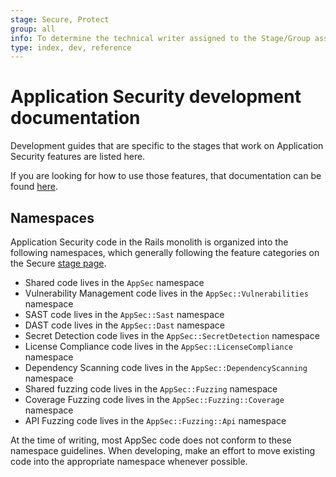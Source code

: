 ```yaml
---
stage: Secure, Protect
group: all
info: To determine the technical writer assigned to the Stage/Group associated with this page, see https://about.gitlab.com/handbook/engineering/ux/technical-writing/#assignments
type: index, dev, reference
---
```


# Application Security development documentation

Development guides that are specific to the stages that work on Application Security features are listed here.

If you are looking for how to use those features, that documentation can be found [here](../../user/application_security/index.md).

## Namespaces

Application Security code in the Rails monolith is organized into the following namespaces, which generally following
the feature categories on the Secure [stage page](https://about.gitlab.com/stages-devops-lifecycle/secure/).

- Shared code lives in the `AppSec` namespace
- Vulnerability Management code lives in the `AppSec::Vulnerabilities` namespace
- SAST code lives in the `AppSec::Sast` namespace
- DAST code lives in the `AppSec::Dast` namespace
- Secret Detection code lives in the `AppSec::SecretDetection` namespace
- License Compliance code lives in the `AppSec::LicenseCompliance` namespace
- Dependency Scanning code lives in the `AppSec::DependencyScanning` namespace
- Shared fuzzing code lives in the `AppSec::Fuzzing` namespace
- Coverage Fuzzing code lives in the `AppSec::Fuzzing::Coverage` namespace
- API Fuzzing code lives in the `AppSec::Fuzzing::Api` namespace

At the time of writing, most AppSec code does not conform to these namespace guidelines. When developing, make an effort
to move existing code into the appropriate namespace whenever possible.
